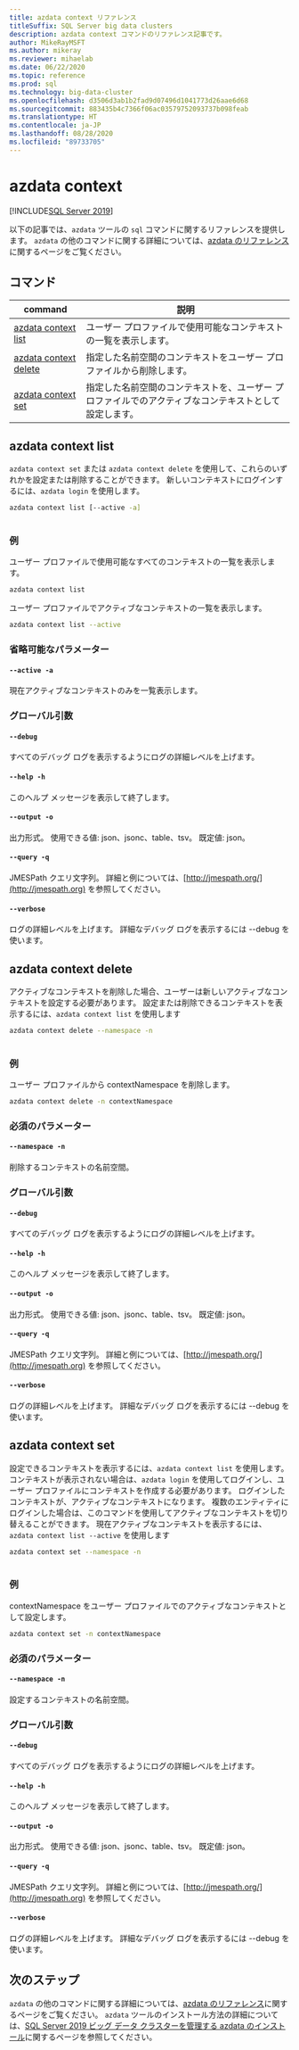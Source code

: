 ```yaml
---
title: azdata context リファレンス
titleSuffix: SQL Server big data clusters
description: azdata context コマンドのリファレンス記事です。
author: MikeRayMSFT
ms.author: mikeray
ms.reviewer: mihaelab
ms.date: 06/22/2020
ms.topic: reference
ms.prod: sql
ms.technology: big-data-cluster
ms.openlocfilehash: d3506d3ab1b2fad9d07496d1041773d26aae6d68
ms.sourcegitcommit: 883435b4c7366f06ac03579752093737b098feab
ms.translationtype: HT
ms.contentlocale: ja-JP
ms.lasthandoff: 08/28/2020
ms.locfileid: "89733705"
---
```

# <a name="azdata-context"></a>azdata context

[!INCLUDE[SQL Server 2019](../../includes/applies-to-version/sqlserver2019.md)]

以下の記事では、`azdata` ツールの `sql` コマンドに関するリファレンスを提供します。 `azdata` の他のコマンドに関する詳細については、[azdata のリファレンス](reference-azdata.md)に関するページをご覧ください。

## <a name="commands"></a>コマンド
| command | 説明 |
| --- | --- |
[azdata context list](#azdata-context-list) | ユーザー プロファイルで使用可能なコンテキストの一覧を表示します。
[azdata context delete](#azdata-context-delete) | 指定した名前空間のコンテキストをユーザー プロファイルから削除します。
[azdata context set](#azdata-context-set) | 指定した名前空間のコンテキストを、ユーザー プロファイルでのアクティブなコンテキストとして設定します。
## <a name="azdata-context-list"></a>azdata context list
`azdata context set` または `azdata context delete` を使用して、これらのいずれかを設定または削除することができます。 新しいコンテキストにログインするには、`azdata login` を使用します。
```bash
azdata context list [--active -a] 
                    
```
### <a name="examples"></a>例
ユーザー プロファイルで使用可能なすべてのコンテキストの一覧を表示します。
```bash
azdata context list
```
ユーザー プロファイルでアクティブなコンテキストの一覧を表示します。
```bash
azdata context list --active
```
### <a name="optional-parameters"></a>省略可能なパラメーター
#### `--active -a`
現在アクティブなコンテキストのみを一覧表示します。
### <a name="global-arguments"></a>グローバル引数
#### `--debug`
すべてのデバッグ ログを表示するようにログの詳細レベルを上げます。
#### `--help -h`
このヘルプ メッセージを表示して終了します。
#### `--output -o`
出力形式。  使用できる値: json、jsonc、table、tsv。  既定値: json。
#### `--query -q`
JMESPath クエリ文字列。 詳細と例については、[http://jmespath.org/](http://jmespath.org) を参照してください。
#### `--verbose`
ログの詳細レベルを上げます。 詳細なデバッグ ログを表示するには --debug を使います。
## <a name="azdata-context-delete"></a>azdata context delete
アクティブなコンテキストを削除した場合、ユーザーは新しいアクティブなコンテキストを設定する必要があります。 設定または削除できるコンテキストを表示するには、`azdata context list` を使用します
```bash
azdata context delete --namespace -n 
                      
```
### <a name="examples"></a>例
ユーザー プロファイルから contextNamespace を削除します。
```bash
azdata context delete -n contextNamespace
```
### <a name="required-parameters"></a>必須のパラメーター
#### `--namespace -n`
削除するコンテキストの名前空間。
### <a name="global-arguments"></a>グローバル引数
#### `--debug`
すべてのデバッグ ログを表示するようにログの詳細レベルを上げます。
#### `--help -h`
このヘルプ メッセージを表示して終了します。
#### `--output -o`
出力形式。  使用できる値: json、jsonc、table、tsv。  既定値: json。
#### `--query -q`
JMESPath クエリ文字列。 詳細と例については、[http://jmespath.org/](http://jmespath.org) を参照してください。
#### `--verbose`
ログの詳細レベルを上げます。 詳細なデバッグ ログを表示するには --debug を使います。
## <a name="azdata-context-set"></a>azdata context set
設定できるコンテキストを表示するには、`azdata context list` を使用します。 コンテキストが表示されない場合は、`azdata login` を使用してログインし、ユーザー プロファイルにコンテキストを作成する必要があります。 ログインしたコンテキストが、アクティブなコンテキストになります。 複数のエンティティにログインした場合は、このコマンドを使用してアクティブなコンテキストを切り替えることができます。 現在アクティブなコンテキストを表示するには、`azdata context list --active` を使用します
```bash
azdata context set --namespace -n 
                   
```
### <a name="examples"></a>例
contextNamespace をユーザー プロファイルでのアクティブなコンテキストとして設定します。
```bash
azdata context set -n contextNamespace
```
### <a name="required-parameters"></a>必須のパラメーター
#### `--namespace -n`
設定するコンテキストの名前空間。
### <a name="global-arguments"></a>グローバル引数
#### `--debug`
すべてのデバッグ ログを表示するようにログの詳細レベルを上げます。
#### `--help -h`
このヘルプ メッセージを表示して終了します。
#### `--output -o`
出力形式。  使用できる値: json、jsonc、table、tsv。  既定値: json。
#### `--query -q`
JMESPath クエリ文字列。 詳細と例については、[http://jmespath.org/](http://jmespath.org) を参照してください。
#### `--verbose`
ログの詳細レベルを上げます。 詳細なデバッグ ログを表示するには --debug を使います。

## <a name="next-steps"></a>次のステップ

`azdata` の他のコマンドに関する詳細については、[azdata のリファレンス](reference-azdata.md)に関するページをご覧ください。 `azdata` ツールのインストール方法の詳細については、[SQL Server 2019 ビッグ データ クラスターを管理する azdata のインストール](../install/deploy-install-azdata.md)に関するページを参照してください。
